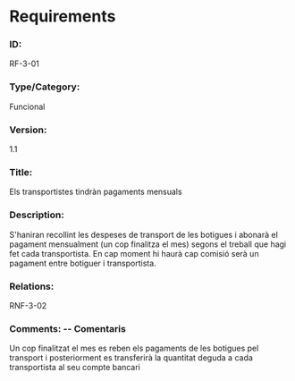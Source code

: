 # Requirements 

### ID: 
RF-3-01

### Type/Category: 
Funcional

### Version: 
1.1

### Title: 
Els transportistes tindràn pagaments mensuals

### Description: 
S'haniran recollint les despeses de transport de les botigues i abonarà el pagament mensualment (un cop finalitza el mes) segons el treball que hagi fet cada transportista. En cap moment hi haurà cap comisió serà un pagament entre botiguer i transportista.

### Relations: 
RNF-3-02

### Comments: -- Comentaris
Un cop finalitzat el mes es reben els pagaments de les botigues pel transport i posteriorment es transferirà la quantitat deguda a cada transportista al seu compte bancari
